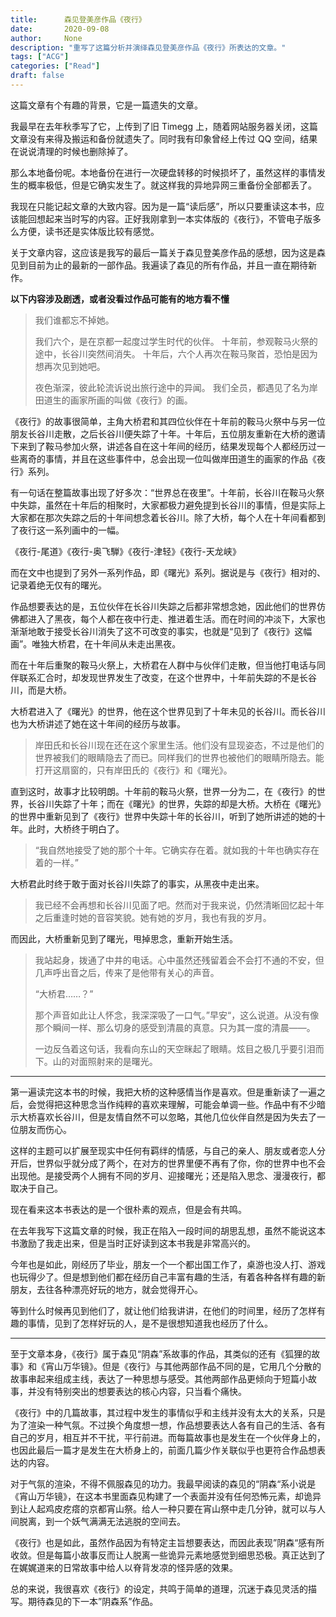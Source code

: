 ```yaml
---
title:      森见登美彦作品《夜行》
date:       2020-09-08
author:     None
description: "重写了这篇分析并演绎森见登美彦作品《夜行》所表达的文章。"
tags: ["ACG"]
categories: ["Read"]
draft: false
---
```


这篇文章有个有趣的背景，它是一篇遗失的文章。

我最早在去年秋季写了它，上传到了旧 Timegg 上，随着网站服务器关闭，这篇文章没有来得及搬运和备份就遗失了。同时我有印象曾经上传过 QQ 空间，结果在说说清理的时候也删除掉了。

那么本地备份呢。本地备份在进行一次硬盘转移的时候损坏了，虽然这样的事情发生的概率极低，但是它确实发生了。就这样我的异地异网三重备份全部都丢了。

我现在只能记起文章的大致内容。因为是一篇“读后感”，所以只要重读这本书，应该能回想起来当时写的内容。正好我刚拿到一本实体版的《夜行》，不管电子版多么方便，读书还是实体版比较有感觉。

关于文章内容，这应该是我写的最后一篇关于森见登美彦作品的感想，因为这是森见到目前为止的最新的一部作品。我遍读了森见的所有作品，并且一直在期待新作。

**以下内容涉及剧透，或者没看过作品可能有的地方看不懂**

> 我们谁都忘不掉她。
>
> 我们六个，是在京都一起度过学生时代的伙伴。 十年前，参观鞍马火祭的途中，长谷川突然间消失。 十年后，六个人再次在鞍马聚首，恐怕是因为想再次见到她吧。
>
> 夜色渐深，彼此轮流诉说出旅行途中的异闻。 我们全员，都遇见了名为岸田道生的画家所画的叫做《夜行》的画。

《夜行》的故事很简单，主角大桥君和其四位伙伴在十年前的鞍马火祭中与另一位朋友长谷川走散，之后长谷川便失踪了十年。十年后，五位朋友重新在大桥的邀请下来到了鞍马参加火祭，讲述各自在这十年间的经历，结果发现每个人都经历过一些离奇的事情，并且在这些事件中，总会出现一位叫做岸田道生的画家的作品《夜行》系列。

有一句话在整篇故事出现了好多次：“世界总在夜里”。十年前，长谷川在鞍马火祭中失踪，虽然在十年后的相聚时，大家都极力避免提到长谷川的事情，但是实际上大家都在那次失踪之后的十年间想念着长谷川。除了大桥，每个人在十年间看都到了夜行这一系列画中的一幅。

《夜行-尾道》《夜行-奥飞騨》《夜行-津轻》《夜行-天龙峡》

而在文中也提到了另外一系列作品，即《曙光》系列。据说是与《夜行》相对的、记录着绝无仅有的曙光。

作品想要表达的是，五位伙伴在长谷川失踪之后都非常想念她，因此他们的世界仿佛都进入了黑夜，每个人都在夜中行走、推进着生活。而在时间的冲淡下，大家也渐渐地敢于接受长谷川消失了这不可改变的事实，也就是“见到了《夜行》这幅画”。唯独大桥君，在十年间从未走出黑夜。

而在十年后重聚的鞍马火祭上，大桥君在人群中与伙伴们走散，但当他打电话与同伴联系汇合时，却发现世界发生了改变，在这个世界中，十年前失踪的不是长谷川，而是大桥。

大桥君进入了《曙光》的世界，他在这个世界见到了十年未见的长谷川。而长谷川也为大桥讲述了她在这十年间的经历与故事。

> 岸田氏和长谷川现在还在这个家里生活。他们没有显现姿态，不过是他们的世界被我们的眼睛隐去了而已。同样我们的世界也被他们的眼睛所隐去。能打开这扇窗的，只有岸田氏的《夜行》和《曙光》。

直到这时，故事才比较明朗。十年前的鞍马火祭，世界一分为二，在《夜行》的世界，长谷川失踪了十年；而在《曙光》的世界，失踪的却是大桥。大桥在《曙光》的世界中重新见到了《夜行》世界中失踪十年的长谷川，听到了她所讲述的她的十年。此时，大桥终于明白了。

> “我自然地接受了她的那个十年。它确实存在着。就如我的十年也确实存在着的一样。”

大桥君此时终于敢于面对长谷川失踪了的事实，从黑夜中走出来。

> 我已经不会再想和长谷川见面了吧。然而对于我来说，仍然清晰回忆起十年之后重逢时她的音容笑貌。她有她的岁月，我也有我的岁月。

而因此，大桥重新见到了曙光，甩掉思念，重新开始生活。

> 我站起身，拨通了中井的电话。心中虽然还残留着会不会打不通的不安，但几声呼出音之后，传来了是他带有关心的声音。
>
> “大桥君……？”
>
> 那个声音如此让人怀念，我深深吸了一口气。”早安“，这么说道。从没有像那个瞬间一样、那么切身的感受到清晨的真意。只为其一度的清晨——。
>
> 一边反刍着这句话，我看向东山的天空眯起了眼睛。炫目之极几乎要引泪而下。山的对面照射来的是曙光。

------

第一遍读完这本书的时候，我把大桥的这种感情当作是喜欢。但是重新读了一遍之后，会觉得把这种思念当作纯粹的喜欢来理解，可能会单调一些。作品中有不少暗示大桥喜欢长谷川，但是友情自然不可以忽略，其他几位伙伴自然是因为失去了一位朋友而伤心。

这样的主题可以扩展至现实中任何有羁绊的情感，与自己的亲人、朋友或者恋人分开后，世界似乎就分成了两个，在对方的世界里便不再有了你，你的世界中也不会出现他。是接受两个人拥有不同的岁月、迎接曙光；还是陷入思念、漫漫夜行，都取决于自己。

现在看来这本书表达的是一个很朴素的观点，但是会有共鸣。

在去年我写下这篇文章的时候，我正在陷入一段时间的胡思乱想，虽然不能说这本书激励了我走出来，但是当时正好读到这本书我是非常高兴的。

今年也是如此，刚经历了毕业，朋友一个一个都出国工作了，桌游也没人打、游戏也玩得少了。但是想到他们都在经历自己丰富有趣的生活，有着各种各样有趣的新朋友，去往各种漂亮好玩的地方，就会觉得开心。

等到什么时候再见到他们了，就让他们给我讲讲，在他们的时间里，经历了怎样有趣的事情，见到了怎样好玩的人，是不是很想知道我也经历了什么。

------

至于文章本身，《夜行》属于森见“阴森”系故事的作品，其类似的还有《狐狸的故事》和《宵山万华镜》。但是《夜行》与其他两部作品不同的是，它用几个分散的故事串起来组成主线，表达了一种思想与感受。其他两部作品更倾向于短篇小故事，并没有特别突出的想要表达的核心内容，只当看个痛快。

《夜行》中的几篇故事，其过程中发生的事情似乎和主线并没有太大的关系，只是为了渲染一种气氛。不过换个角度想一想，作品想要表达人各有自己的生活、各有自己的岁月，相互并不干扰，平行前进。而每篇故事也是发生在一个伙伴身上的，也因此最后一篇才是发生在大桥身上的，前面几篇少作关联似乎也更符合作品想表达的内容。

对于气氛的渲染，不得不佩服森见的功力。我最早阅读的森见的“阴森“系小说是《宵山万华镜》，在这本书里面森见构建了一个表面并没有任何恐怖元素，却诡异到让人起鸡皮疙瘩的京都宵山祭。给人一种只要在宵山祭中走几分钟，就可以与人间脱离，到一个妖气满满无法逃脱的空间去。

《夜行》也是如此，虽然作品因为有特定主旨想要表达，而因此表现”阴森“感有所收敛。但是每篇小故事反而让人脱离一些诡异元素地感觉到细思恐极。真正达到了在娓娓道来的日常故事中给人以脊背发凉的怪异感的效果。

总的来说，我很喜欢《夜行》的设定，共鸣于简单的道理，沉迷于森见灵活的描写。期待森见的下一本”阴森系”作品。